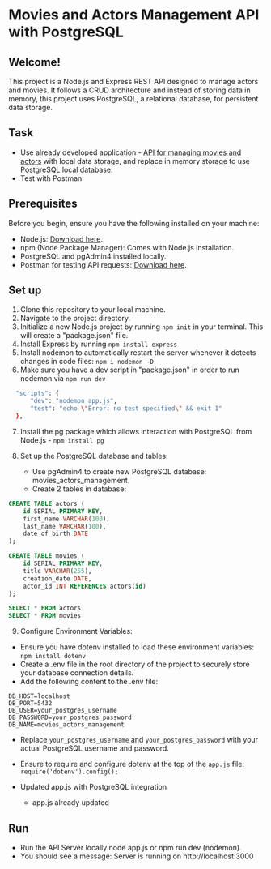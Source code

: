 # Movies and Actors Management API with PostgreSQL

## Welcome!

 This project is a Node.js and Express REST API designed to manage actors and movies. It follows a CRUD architecture and instead of storing data in memory, this project uses PostgreSQL, a relational database, for persistent data storage.

## Task

- Use already developed application - <a href="https://github.com/simonakom/movie-actor-api"> API for managing movies and actors</a> with local data storage, and replace in memory storage to use PostgreSQL local database.
- Test with Postman.

## Prerequisites

Before you begin, ensure you have the following installed on your machine:

- Node.js: [Download here](https://nodejs.org/).
- npm (Node Package Manager): Comes with Node.js installation.
- PostgreSQL and pgAdmin4 installed locally.
- Postman for testing API requests: [Download here](https://www.postman.com/downloads/).

## Set up 

1. Clone this repository to your local machine.
2. Navigate to the project directory.
3. Initialize a new Node.js project by running `npm init` in your terminal. This will create a "package.json" file.
4. Install Express by running `npm install express`
5. Install nodemon to automatically restart the server whenever it detects changes in code files: `npm i nodemon -D`
6. Make sure you have a dev script in "package.json" in order to run nodemon via `npm run dev`

  ```bash
    "scripts": {
        "dev": "nodemon app.js",
        "test": "echo \"Error: no test specified\" && exit 1"
    },
  ```

7. Install the pg package which allows interaction with PostgreSQL from Node.js - `npm install pg`
8. Set up the PostgreSQL database and tables:

    - Use pgAdmin4 to create new PostgreSQL database: movies_actors_management.   
    - Create 2 tables in database: 

````sql
CREATE TABLE actors (
    id SERIAL PRIMARY KEY,
    first_name VARCHAR(100),
    last_name VARCHAR(100),
    date_of_birth DATE
);

CREATE TABLE movies (
    id SERIAL PRIMARY KEY,
    title VARCHAR(255),
    creation_date DATE,
    actor_id INT REFERENCES actors(id)
);

SELECT * FROM actors
SELECT * FROM movies

````

9. Configure Environment Variables:
- Ensure you have dotenv installed to load these environment variables: `npm install dotenv`
- Create a .env file in the root directory of the project to securely store your database connection details. 
- Add the following content to the .env file:

```env
DB_HOST=localhost
DB_PORT=5432
DB_USER=your_postgres_username
DB_PASSWORD=your_postgres_password
DB_NAME=movies_actors_management
```
- Replace `your_postgres_username` and `your_postgres_password` with your actual PostgreSQL username and password.
- Ensure to require and configure dotenv at the top of the `app.js` file:
`require('dotenv').config();`

- Updated app.js with PostgreSQL integration
    - app.js already updated

## Run

- Run the API Server locally node app.js or npm run dev (nodemon).
- You should see a message: Server is running on http://localhost:3000

